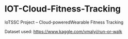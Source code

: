 # IOT-Cloud-Fitness-Tracking
IoTSSC Project – Cloud-poweredWearable Fitness Tracking

Dataset used: https://www.kaggle.com/vmalyi/run-or-walk
